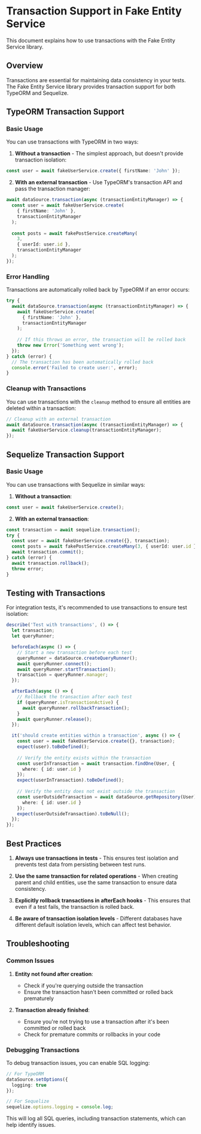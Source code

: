 # Transaction Support in Fake Entity Service

This document explains how to use transactions with the Fake Entity Service library.

## Overview

Transactions are essential for maintaining data consistency in your tests. The Fake Entity Service library provides transaction support for both TypeORM and Sequelize.

## TypeORM Transaction Support

### Basic Usage

You can use transactions with TypeORM in two ways:

1. **Without a transaction** - The simplest approach, but doesn't provide transaction isolation:

```typescript
const user = await fakeUserService.create({ firstName: 'John' });
```

2. **With an external transaction** - Use TypeORM's transaction API and pass the transaction manager:

```typescript
await dataSource.transaction(async (transactionEntityManager) => {
  const user = await fakeUserService.create(
    { firstName: 'John' },
    transactionEntityManager
  );
  
  const posts = await fakePostService.createMany(
    3,
    { userId: user.id },
    transactionEntityManager
  );
});
```

### Error Handling

Transactions are automatically rolled back by TypeORM if an error occurs:

```typescript
try {
  await dataSource.transaction(async (transactionEntityManager) => {
    await fakeUserService.create(
      { firstName: 'John' },
      transactionEntityManager
    );
    
    // If this throws an error, the transaction will be rolled back
    throw new Error('Something went wrong');
  });
} catch (error) {
  // The transaction has been automatically rolled back
  console.error('Failed to create user:', error);
}
```

### Cleanup with Transactions

You can use transactions with the `cleanup` method to ensure all entities are deleted within a transaction:

```typescript
// Cleanup with an external transaction
await dataSource.transaction(async (transactionEntityManager) => {
  await fakeUserService.cleanup(transactionEntityManager);
});
```

## Sequelize Transaction Support

### Basic Usage

You can use transactions with Sequelize in similar ways:

1. **Without a transaction**:

```typescript
const user = await fakeUserService.create();
```

2. **With an external transaction**:

```typescript
const transaction = await sequelize.transaction();
try {
  const user = await fakeUserService.create({}, transaction);
  const posts = await fakePostService.createMany(3, { userId: user.id }, transaction);
  await transaction.commit();
} catch (error) {
  await transaction.rollback();
  throw error;
}
```

## Testing with Transactions

For integration tests, it's recommended to use transactions to ensure test isolation:

```typescript
describe('Test with transactions', () => {
  let transaction;
  let queryRunner;

  beforeEach(async () => {
    // Start a new transaction before each test
    queryRunner = dataSource.createQueryRunner();
    await queryRunner.connect();
    await queryRunner.startTransaction();
    transaction = queryRunner.manager;
  });

  afterEach(async () => {
    // Rollback the transaction after each test
    if (queryRunner.isTransactionActive) {
      await queryRunner.rollbackTransaction();
    }
    await queryRunner.release();
  });

  it('should create entities within a transaction', async () => {
    const user = await fakeUserService.create({}, transaction);
    expect(user).toBeDefined();
    
    // Verify the entity exists within the transaction
    const userInTransaction = await transaction.findOne(User, {
      where: { id: user.id }
    });
    expect(userInTransaction).toBeDefined();
    
    // Verify the entity does not exist outside the transaction
    const userOutsideTransaction = await dataSource.getRepository(User).findOne({
      where: { id: user.id }
    });
    expect(userOutsideTransaction).toBeNull();
  });
});
```

## Best Practices

1. **Always use transactions in tests** - This ensures test isolation and prevents test data from persisting between test runs.

2. **Use the same transaction for related operations** - When creating parent and child entities, use the same transaction to ensure data consistency.

3. **Explicitly rollback transactions in afterEach hooks** - This ensures that even if a test fails, the transaction is rolled back.

4. **Be aware of transaction isolation levels** - Different databases have different default isolation levels, which can affect test behavior.

## Troubleshooting

### Common Issues

1. **Entity not found after creation**:
   - Check if you're querying outside the transaction
   - Ensure the transaction hasn't been committed or rolled back prematurely

2. **Transaction already finished**:
   - Ensure you're not trying to use a transaction after it's been committed or rolled back
   - Check for premature commits or rollbacks in your code

### Debugging Transactions

To debug transaction issues, you can enable SQL logging:

```typescript
// For TypeORM
dataSource.setOptions({
  logging: true
});

// For Sequelize
sequelize.options.logging = console.log;
```

This will log all SQL queries, including transaction statements, which can help identify issues.